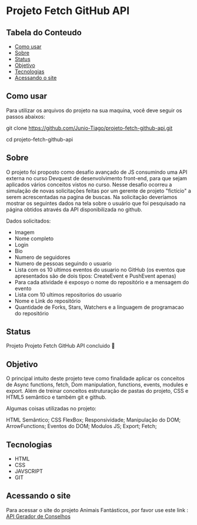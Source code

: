 # Projeto Fetch GitHub API

## Tabela do Conteudo
<ul>
<li><a href="#como-usar">Como usar</li>
<li><a href="#sobre">Sobre</a></li>
<li><a href="#status">Status</a></li>
<li><a href="#objetivo">Objetivo</a></li>
<li><a href="#tenologias">Tecnologias</a></li>
<li><a href="#acessando-o-site">Acessando o site</a></li>
</ul>

## Como usar

Para utilizar os arquivos do projeto na sua maquina, você deve seguir os passos abaixos:

git clone https://github.com/Junio-Tiago/projeto-fetch-github-api.git

cd projeto-fetch-github-api<br>

## Sobre
O projeto foi proposto como desafio avançado de JS consumindo uma API externa no curso Devquest de desenvolvimento front-end, para que sejam aplicados vários conceitos vistos no curso.
Nesse desafio ocorreu a simulação de novas solicitações feitas por um gerente de projeto "fictício" a serem acrescentadas na pagina de buscas.
Na solicitação deveríamos mostrar os seguintes dados na tela sobre o usuário que foi pesquisado na página obtidos através da API disponibilizada no github.

Dados solicitados:
- Imagem
- Nome completo
- Login
- Bio
- Numero de seguidores
- Numero de pessoas seguindo o usuario
- Lista com os 10 ultimos eventos do usuario no GitHub (os eventos que apresentados são de dois tipos: CreateEvent e PushEvent apenas)
- Para cada atividade é exposyo o nome do repositório e a mensagem do evento
- Lista com 10 ultimos repositorios do usuario
- Nome e Link do repositório
- Quantidade de Forks, Stars, Watchers e a linguagem de programacao do repositório

## Status

Projeto Projeto Fetch GitHub API concluido 🎯

## Objetivo

O principal intuito deste projeto teve como finalidade aplicar os conceitos de Async functions, fetch, Dom manipulation, functions, events, modules e export. Além de treinar conceitos estruturação de pastas do projeto, CSS e HTML5 semântico e também git e github.

Algumas coisas utilizadas no projeto:

HTML Semântico;
CSS FlexBox;
Responsividade;
Manipulação do DOM;
ArrowFunctions;
Eventos do DOM;
Modulos JS;
Export;
Fetch;


## Tecnologias
<ul>
<li>HTML</li>
<li>CSS</li>
<li>JAVSCRIPT</li>
<li>GIT</li>
</ul>

## Acessando o site

Para acessar o site do projeto Animais Fantásticos, por favor use este link : <a href="https://lucaszanin.github.io/api-gerador-de-conselhos/" target="_blank">API Gerador de Conselhos</a>
